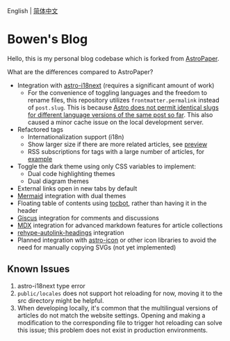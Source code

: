 English | [简体中文](./README-zh.md)

# Bowen's Blog

Hello, this is my personal blog codebase which is forked from [AstroPaper](https://github.com/satnaing/astro-paper).

What are the differences compared to AstroPaper?

- Integration with [astro-i18next](https://github.com/yassinedoghri/astro-i18next) (requires a significant amount of work)
  - For the convenience of toggling languages and the freedom to rename files, this repository utilizes `frontmatter.permalink` instead of `post.slug`. This is because [Astro does not permit identical slugs for different language versions of the same post so far](https://github.com/withastro/astro/issues/7133#issuecomment-1585751826). This also caused a minor cache issue on the local development server.
- Refactored tags
  - Internationalization support (i18n)
  - Show larger size if there are more related articles, see [preview](https://blog.bowen.cool/tags)
  - RSS subscriptions for tags with a large number of articles, for [example](https://blog.bowen.cool/tags/frontend)
- Toggle the dark theme using only CSS variables to implement:
  - Dual code highlighting themes
  - Dual diagram themes
- External links open in new tabs by default
- [Mermaid](https://github.com/mermaid-js/mermaid) integration with dual themes
- Floating table of contents using [tocbot](https://tscanlin.github.io/tocbot/), rather than having it in the header
- [Giscus](https://giscus.app/) integration for comments and discussions
- [MDX](https://mdxjs.com/) integration for advanced markdown features for article collections
- [rehype-autolink-headings](https://github.com/rehypejs/rehype-autolink-headings) integration
- Planned integration with [astro-icon](https://github.com/natemoo-re/astro-icon) or other icon libraries to avoid the need for manually copying SVGs (not yet implemented)

## Known Issues

1. astro-i18next type error
2. `public/locales` does not support hot reloading for now, moving it to the src directory might be helpful.
3. When developing locally, it's common that the multilingual versions of articles do not match the website settings. Opening and making a modification to the corresponding file to trigger hot reloading can solve this issue; this problem does not exist in production environments.
